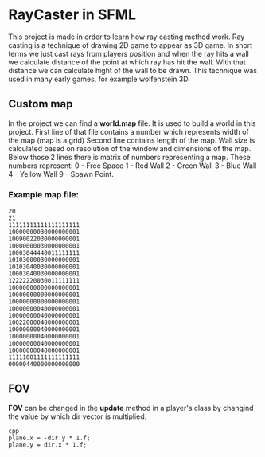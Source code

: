 # RayCaster in SFML

This project is made in order to learn how ray casting method work. Ray casting is a technique of drawing 2D game to appear as 3D game.
In short terms we just cast rays from players position and when the ray hits a wall we calculate distance of the point at which ray has hit the wall.
With that distance we can calculate hight of the wall to be drawn.
This technique was used in many early games, for example wolfenstein 3D.

## Custom map
In the project we can find a **world.map** file.
It is used to build a world in this project. First line of that file contains a number which represents width of the map (map is a grid)
Second line contains length of the map. Wall size is calculated based on resolution of the window and dimensions of the map.
Below those 2 lines there is matrix of numbers representing a map.
These numbers represent:
0 - Free Space
1 - Red Wall
2 - Green Wall
3 - Blue Wall
4 - Yellow Wall
9 - Spawn Point.

### Example map file:
```
20
21
11111111111111111111
10000000030000000001
10090022030000000001
10000000030000000001
10003044440011111111
10103000030000000001
10103040030000000001
10003040030000000001
12222220030011111111
10000000000000000001
10000000000000000001
10000000000000000001
10000000040000000001
10000000040000000001
10022000040000000001
10000000040000000001
10000000040000000001
10000000040000000001
10000000040000000001
11111001111111111111
00000440000000000000
```
## FOV
**FOV** can be changed in the **update** method in a player's class by changind the value by which dir vector is multiplied.
```
cpp
plane.x = -dir.y * 1.f;
plane.y = dir.x * 1.f;
```

